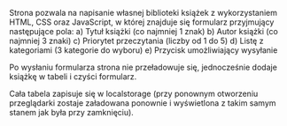 Strona pozwala na napisanie własnej biblioteki książek z wykorzystaniem HTML, CSS oraz JavaScript,
w której znajduje się formularz przyjmujący następujące pola:
a) Tytuł książki (co najmniej 1 znak)
b) Autor książki (co najmniej 3 znaki)
c) Priorytet przeczytania (liczby od 1 do 5)
d) Listę z kategoriami (3 kategorie do wyboru)
e) Przycisk umożliwiający wysyłanie

Po wysłaniu formularza strona nie przeładowuje się, jednocześnie dodaje
książkę w tabeli i czyści formularz.

Cała tabela zapisuje się w localstorage (przy ponownym otworzeniu przeglądarki zostaje
załadowana ponownie i wyświetlona z takim samym stanem jak była przy zamknięciu).
